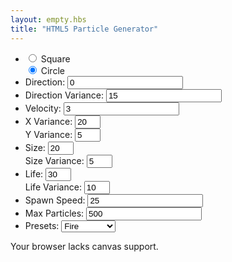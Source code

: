 ```yaml
---
layout: empty.hbs
title: "HTML5 Particle Generator"
---
```


<link rel="stylesheet" href="particle.css"/>
<script src="//ajax.googleapis.com/ajax/libs/jquery/1.11.1/jquery.min.js"></script>
<script src="//ajax.googleapis.com/ajax/libs/jqueryui/1.11.2/jquery-ui.min.js"></script>
<script src="particle.js"></script>
<script src="particle-helper.js"></script>
<div id="particle_container">
  <div id="controls">
    <ul>
      <li>
        <div class="half">
          <label><input type="radio" name="shape" value="square"/> Square</label>
        </div>
        <div class="half">
          <label><input type="radio" name="shape" value="circle" checked="checked"/> Circle</label>
        </div>
      </li>
      <li>
        <label>Direction: <input id="direction" name="direction" value="0"/></label>
      </li>
      <li>
        <label>Direction Variance: <input id="direction-variance" name="directionVariance" value="15"/></label>
      </li>
      <li>
        <label>Velocity: <input id="velocity" name="velocity" value="3"/></label>
      </li>
      <li>
        <div class="half">
          <label>X Variance: <input id="x-variance" name="xVariance" size="2" value="20"/></label>
        </div>
        <div class="half">
          <label>Y Variance: <input id="y-variance" name="yVariance" size="2" value="5"/></label>
        </div>
      </li>
      <li>
        <div class="half">
          <label>Size: <input id="size" name="size" value="20" size="2"/></label>
        </div>
        <div class="half">
          <label>Size Variance: <input id="size-variance" name="sizeVariance" size="2" value="5"/></label>
        </div>
      </li>
      <li>
        <div class="half">
          <label>Life: <input id="life" name="life" size="2" value="30"/></label>
        </div>
        <div class="half">
          <label>Life Variance: <input id="life-variance" name="lifeVariance" size="2" value="10"/></label>
        </div>
      </li>
      <li>
        <label>Spawn Speed: <input id="spawn-speed" name="spawnSpeed" value="25"/></label>
      </li>
      <li>
        <label>Max Particles: <input id="max-particles" name="maxParticles" value="500"/></label>
      </li>
      <li>
        <label>Presets:
          <select>
            <option value="fire">Fire</option>
            <option value="smoke">Smoke</option>
            <option value="fountain">Fountain</option>
            <option value="explosions">Explosions</option>
            <option value="raindrops">Raindrops</option>
          </select>
        </label>
      </li>
    </ul>
  </div>
  <canvas id="particle_canvas" height="500" width="700">Your browser lacks canvas support.</canvas>
</div>